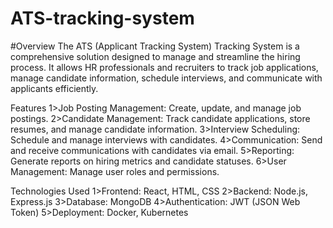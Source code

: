 # ATS-tracking-system

#Overview
The ATS (Applicant Tracking System) Tracking System is a comprehensive solution designed to manage and streamline the hiring process. It allows HR professionals and recruiters to track job applications, manage candidate information, schedule interviews, and communicate with applicants efficiently.

Features
1>Job Posting Management: Create, update, and manage job postings.
2>Candidate Management: Track candidate applications, store resumes, and manage candidate information.
3>Interview Scheduling: Schedule and manage interviews with candidates.
4>Communication: Send and receive communications with candidates via email.
5>Reporting: Generate reports on hiring metrics and candidate statuses.
6>User Management: Manage user roles and permissions.

Technologies Used
1>Frontend: React, HTML, CSS
2>Backend: Node.js, Express.js
3>Database: MongoDB
4>Authentication: JWT (JSON Web Token)
5>Deployment: Docker, Kubernetes
